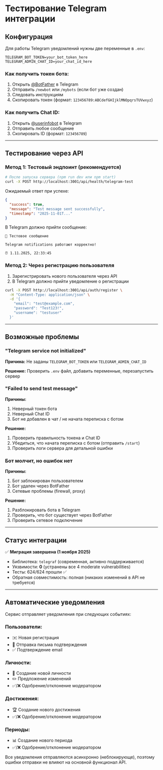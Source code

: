 # Тестирование Telegram интеграции

## Конфигурация

Для работы Telegram уведомлений нужны две переменные в `.env`:

```env
TELEGRAM_BOT_TOKEN=your_bot_token_here
TELEGRAM_ADMIN_CHAT_ID=your_chat_id_here
```

### Как получить токен бота:

1. Открыть [@BotFather](https://t.me/botfather) в Telegram
2. Отправить `/newbot` или `/mybots` (если бот уже создан)
3. Следовать инструкциям
4. Скопировать токен (формат: `123456789:ABCdefGHIjklMNOpqrsTUVwxyz`)

### Как получить Chat ID:

1. Открыть [@userinfobot](https://t.me/userinfobot) в Telegram
2. Отправить любое сообщение
3. Скопировать ID (формат: `123456789`)

---

## Тестирование через API

### Метод 1: Тестовый эндпоинт (рекомендуется)

```bash
# После запуска сервера (npm run dev или npm start)
curl -X POST http://localhost:3001/api/health/telegram-test
```

Ожидаемый ответ при успехе:
```json
{
  "success": true,
  "message": "Test message sent successfully",
  "timestamp": "2025-11-01T..."
}
```

В Telegram должно прийти сообщение:
```
🤖 Тестовое сообщение

Telegram notifications работают корректно!

⏰ 1.11.2025, 22:33:45
```

### Метод 2: Через регистрацию пользователя

1. Зарегистрировать нового пользователя через API
2. В Telegram должно прийти уведомление о регистрации

```bash
curl -X POST http://localhost:3001/api/auth/register \
  -H "Content-Type: application/json" \
  -d '{
    "email": "test@example.com",
    "password": "Test123!",
    "username": "testuser"
  }'
```

---

## Возможные проблемы

### "Telegram service not initialized"

**Причина:** Не заданы `TELEGRAM_BOT_TOKEN` или `TELEGRAM_ADMIN_CHAT_ID`

**Решение:** Проверить `.env` файл, добавить переменные, перезапустить сервер

### "Failed to send test message"

**Причины:**
1. Неверный токен бота
2. Неверный Chat ID
3. Бот не добавлен в чат / не начата переписка с ботом

**Решение:**
1. Проверить правильность токена и Chat ID
2. Убедиться, что начата переписка с ботом (отправить `/start`)
3. Проверить логи сервера для детальной ошибки

### Бот молчит, но ошибок нет

**Причины:**
1. Бот заблокирован пользователем
2. Бот удален через BotFather
3. Сетевые проблемы (firewall, proxy)

**Решение:**
1. Разблокировать бота в Telegram
2. Проверить, что бот существует через BotFather
3. Проверить сетевое подключение

---

## Статус интеграции

✅ **Миграция завершена (1 ноября 2025)**

- Библиотека: `telegraf` (современная, активно поддерживается)
- Уязвимости: **0** (устранены все 4 moderate vulnerabilities)
- Тесты: 624/624 прошли ✅
- Обратная совместимость: полная (никаких изменений в API не требуется)

---

## Автоматические уведомления

Сервис отправляет уведомления при следующих событиях:

### Пользователи:
- ✉️ Новая регистрация
- 📨 Отправка письма подтверждения
- ✅ Подтверждение email

### Личности:
- 👤 Создание новой личности
- ✏️ Предложение изменений
- ✅/❌ Одобрение/отклонение модератором

### Достижения:
- 🏆 Создание нового достижения
- ✅/❌ Одобрение/отклонение модератором

### Периоды:
- 📊 Создание нового периода
- ✅/❌ Одобрение/отклонение модератором

Все уведомления отправляются асинхронно (неблокирующе), поэтому ошибки отправки не влияют на основной функционал API.

